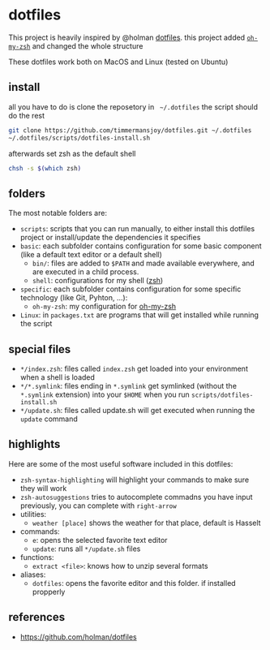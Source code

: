 # dotfiles

This project is heavily inspired by @holman [dotfiles](https://github.com/holman/dotfiles). this project added [`oh-my-zsh`](https://ohmyz.sh/) and changed the whole structure

These dotfiles work both on MacOS and Linux (tested on Ubuntu)

## install

all you have to do is clone the reposetory in ` ~/.dotfiles` the script should do the rest

```sh
git clone https://github.com/timmermansjoy/dotfiles.git ~/.dotfiles
~/.dotfiles/scripts/dotfiles-install.sh
```

afterwards set zsh as the default shell

```sh
chsh -s $(which zsh)
```

## folders

The most notable folders are:

- `scripts`: scripts that you can run manually, to either install this dotfiles project or install/update the dependencies it specifies
- `basic`: each subfolder contains configuration for some basic component (like a default text editor or a default shell)
  - `bin/`: files are added to `$PATH` and made available everywhere, and are executed in a child process.
  - `shell`: configurations for my shell ([zsh](http://zsh.sourceforge.net/))
- `specific`: each subfolder contains configuration for some specific technology (like Git, Pyhton, ...):
  - `oh-my-zsh`: my configuration for [oh-my-zsh](https://ohmyz.sh/)
- `Linux`: in `packages.txt` are programs that will get installed while running the script

## special files

- `*/index.zsh`: files called `index.zsh` get loaded into your environment when a shell is loaded
- `*/*.symlink`: files ending in `*.symlink` get symlinked (without the `*.symlink` extension) into your `$HOME` when you run `scripts/dotfiles-install.sh`
- `*/update.sh`: files called update.sh will get executed when running the `update` command

## highlights

Here are some of the most useful software included in this dotfiles:

- `zsh-syntax-highlighting` will highlight your commands to make sure they will work
- `zsh-autosuggestions` tries to autocomplete commadns you have input previously, you can complete with `right-arrow`
- utilities:
  - `weather [place]` shows the weather for that place, default is Hasselt
- commands:
  - `e`: opens the selected favorite text editor
  - `update`: runs all `*/update.sh` files
- functions:
  - `extract <file>`: knows how to unzip several formats
- aliases:
  - `dotfiles`: opens the favorite editor and this folder. if installed propperly

## references

- https://github.com/holman/dotfiles
